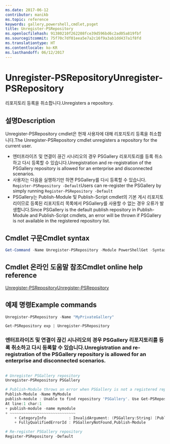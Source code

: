 ```yaml
---
ms.date: 2017-06-12
contributor: manikb
ms.topic: reference
keywords: gallery,powershell,cmdlet,psget
title: Unregister-PSRepository
ms.openlocfilehash: 91380210f262208fce39d596bd6c2ad05a819fbf
ms.sourcegitcommit: 75f70c7df01eea5e7a2c16f9a3ab1dd437a1f8fd
ms.translationtype: HT
ms.contentlocale: ko-KR
ms.lasthandoff: 06/12/2017
---
```

# <a name="unregister-psrepository"></a><span data-ttu-id="9cb4d-103">Unregister-PSRepository</span><span class="sxs-lookup"><span data-stu-id="9cb4d-103">Unregister-PSRepository</span></span>

<span data-ttu-id="9cb4d-104">리포지토리 등록을 취소합니다.</span><span class="sxs-lookup"><span data-stu-id="9cb4d-104">Unregisters a repository.</span></span>

## <a name="description"></a><span data-ttu-id="9cb4d-105">설명</span><span class="sxs-lookup"><span data-stu-id="9cb4d-105">Description</span></span>

<span data-ttu-id="9cb4d-106">Unregister-PSRepository cmdlet은 현재 사용자에 대해 리포지토리 등록을 취소합니다.</span><span class="sxs-lookup"><span data-stu-id="9cb4d-106">The Unregister-PSRepository cmdlet unregisters a repository for the current user.</span></span>
- <span data-ttu-id="9cb4d-107">엔터프라이즈 및 연결이 끊긴 시나리오의 경우 PSGallery 리포지토리를 등록 취소하고 다시 등록할 수 있습니다.</span><span class="sxs-lookup"><span data-stu-id="9cb4d-107">Unregistration and re-registration of the PSGallery repository is allowed for an enterprise and disconnected scenarios.</span></span>
- <span data-ttu-id="9cb4d-108">사용자는 다음을 실행하기만 하면 PSGallery를 다시 등록할 수 있습니다. `Register-PSRepository -Default`</span><span class="sxs-lookup"><span data-stu-id="9cb4d-108">Users can re-register the PSGallery by simply running `Register-PSRepository -Default`</span></span>
- <span data-ttu-id="9cb4d-109">PSGallery는 Publish-Module 및 Publish-Script cmdlet의 기본 게시 리포지토리이므로 등록된 리포지토리 목록에서 PSGallery를 사용할 수 없는 경우 오류가 발생합니다.</span><span class="sxs-lookup"><span data-stu-id="9cb4d-109">Since PSGallery is the default publish repository in Publish-Module and Publish-Script cmdlets, an error will be thrown if PSGallery is not available in the registered repository list.</span></span>

## <a name="cmdlet-syntax"></a><span data-ttu-id="9cb4d-110">Cmdlet 구문</span><span class="sxs-lookup"><span data-stu-id="9cb4d-110">Cmdlet syntax</span></span>

```powershell
Get-Command -Name Unregister-PSRepository -Module PowerShellGet -Syntax
```
## <a name="cmdlet-online-help-reference"></a><span data-ttu-id="9cb4d-111">Cmdlet 온라인 도움말 참조</span><span class="sxs-lookup"><span data-stu-id="9cb4d-111">Cmdlet online help reference</span></span>

[<span data-ttu-id="9cb4d-112">Unregister-PSRepository</span><span class="sxs-lookup"><span data-stu-id="9cb4d-112">Unregister-PSRepository</span></span>](http://go.microsoft.com/fwlink/?LinkID=517130)

## <a name="example-commands"></a><span data-ttu-id="9cb4d-113">예제 명령</span><span class="sxs-lookup"><span data-stu-id="9cb4d-113">Example commands</span></span>

```powershell
Unregister-PSRepository -Name "MyPrivateGallery"

Get-PSRepository exp | Unregister-PSRepository
```

### <a name="unregistration-and-re-registration-of-the-psgallery-repository-is-allowed-for-an-enterprise-and-disconnected-scenarios"></a><span data-ttu-id="9cb4d-114">엔터프라이즈 및 연결이 끊긴 시나리오의 경우 PSGallery 리포지토리를 등록 취소하고 다시 등록할 수 있습니다.</span><span class="sxs-lookup"><span data-stu-id="9cb4d-114">Unregistration and re-registration of the PSGallery repository is allowed for an enterprise and disconnected scenarios.</span></span>
```powershell

# Unregister PSGallery repository
Unregister-PSRepository PSGallery

# Publish-Module throws an error when PSGallery is not a registered repository
Publish-Module -Name MyModule
publish-module : Unable to find repository 'PSGallery'. Use Get-PSRepository to see all available repositories. Try again after specifying a valid repository name. You can use 'Register-PSRepository -Default' to register the PSGallery repository.
At line:1 char:1
+ publish-module -name mymodule
+ ~~~~~~~~~~~~~~~~~~~~~~~~~~~~~
    + CategoryInfo          : InvalidArgument: (PSGallery:String) [Publish-Module], ArgumentException
    + FullyQualifiedErrorId : PSGalleryNotFound,Publish-Module

# Re-register PSGallery repository
Register-PSRepository -Default
```

